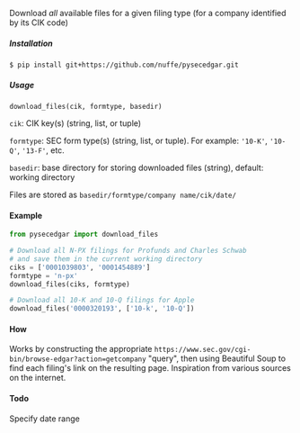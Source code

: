 Download *all* available files for a given filing type (for a company identified by its CIK code)

##### Installation
`$ pip install git+https://github.com/nuffe/pysecedgar.git`

##### Usage
`download_files(cik, formtype, basedir)`

`cik`: CIK key(s) (string, list, or tuple)

`formtype`: SEC form type(s) (string, list, or tuple). For example: `'10-K'`, `'10-Q'`, `'13-F'`, etc.

`basedir`: base directory for storing downloaded files (string), default: working directory

Files are stored as `basedir/formtype/company name/cik/date/`

#### Example
```python
from pysecedgar import download_files

# Download all N-PX filings for Profunds and Charles Schwab
# and save them in the current working directory
ciks = ['0001039803', '0001454889']
formtype = 'n-px'
download_files(ciks, formtype)

# Download all 10-K and 10-Q filings for Apple
download_files('0000320193', ['10-k', '10-Q'])
```

#### How
Works by constructing the appropriate `https://www.sec.gov/cgi-bin/browse-edgar?action=getcompany` "query", then using Beautiful Soup to find each filing's link on the resulting page. Inspiration from various sources on the internet.

#### Todo
Specify date range
